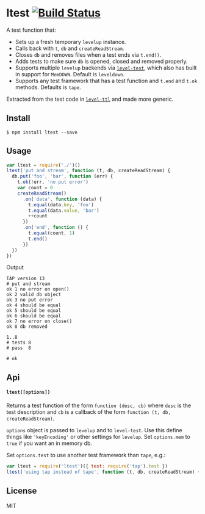 # ltest [![Build Status](https://travis-ci.org/ralphtheninja/ltest.svg?branch=master)](https://travis-ci.org/ralphtheninja/ltest)

A test function that:

* Sets up a fresh temporary `levelup` instance.
* Calls back with `t`, `db` and `createReadStream`.
* Closes `db` and removes files when a test ends via `t.end()`.
* Adds tests to make sure `db` is opened, closed and removed properly.
* Supports multiple `levelup` backends via [`level-test`](https://github.com/dominictarr/level-test), which also has built in support for `MemDOWN`. Default is `leveldown`.
* Supports any test framework that has a test function and `t.end` and `t.ok` methods. Defaults is `tape`.

Extracted from the test code in [`level-ttl`](https://github.com/rvagg/node-level-ttl) and made more generic.

## Install

```
$ npm install ltest --save
```

## Usage

```js
var ltest = require('./')()
ltest('put and stream', function (t, db, createReadStream) {
  db.put('foo', 'bar', function (err) {
    t.ok(!err, 'no put error')
    var count = 0
    createReadStream()
      .on('data', function (data) {
        t.equal(data.key, 'foo')
        t.equal(data.value, 'bar')
        ++count
      })
      .on('end', function () {
        t.equal(count, 1)
        t.end()
      })
  })
})
```

Output

```
TAP version 13
# put and stream
ok 1 no error on open()
ok 2 valid db object
ok 3 no put error
ok 4 should be equal
ok 5 should be equal
ok 6 should be equal
ok 7 no error on close()
ok 8 db removed

1..8
# tests 8
# pass  8

# ok
```

## Api

#### `ltest([options])`

Returns a test function of the form `function (desc, cb)` where `desc` is the test description and `cb` is a callback of the form `function (t, db, createReadStream)`.

`options` object is passed to `levelup` and to `level-test`. Use this define things like `'keyEncoding'` or other settings for `levelup`. Set `options.mem` to `true` if you want an in memory db.

Set `options.test` to use another test framework than `tape`, e.g.:

```js
var ltest = require('ltest')({ test: require('tap').test })
ltest('using tap instead of tape', function (t, db, createReadStream) { /* */ })
```

## License
MIT
